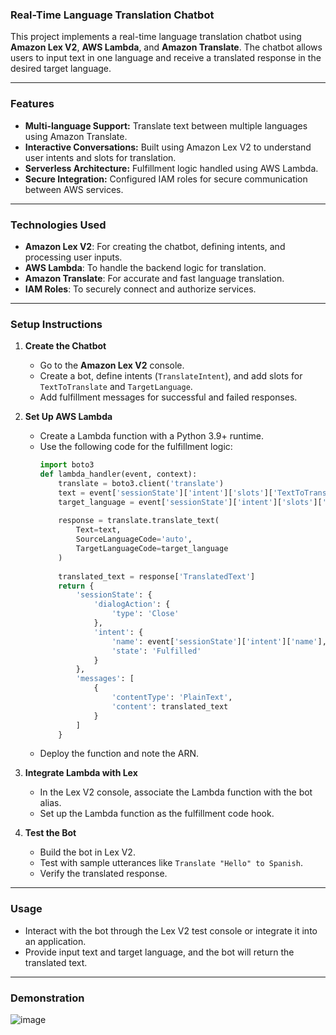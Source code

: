 ### **Real-Time Language Translation Chatbot**  

This project implements a real-time language translation chatbot using **Amazon Lex V2**, **AWS Lambda**, and **Amazon Translate**. The chatbot allows users to input text in one language and receive a translated response in the desired target language.

---

### **Features**
- **Multi-language Support:** Translate text between multiple languages using Amazon Translate.  
- **Interactive Conversations:** Built using Amazon Lex V2 to understand user intents and slots for translation.  
- **Serverless Architecture:** Fulfillment logic handled using AWS Lambda.  
- **Secure Integration:** Configured IAM roles for secure communication between AWS services.  

---

### **Technologies Used**
- **Amazon Lex V2**: For creating the chatbot, defining intents, and processing user inputs.  
- **AWS Lambda**: To handle the backend logic for translation.  
- **Amazon Translate**: For accurate and fast language translation.  
- **IAM Roles**: To securely connect and authorize services.  

---

### **Setup Instructions**

1. **Create the Chatbot**  
   - Go to the **Amazon Lex V2** console.  
   - Create a bot, define intents (`TranslateIntent`), and add slots for `TextToTranslate` and `TargetLanguage`.  
   - Add fulfillment messages for successful and failed responses.  

2. **Set Up AWS Lambda**  
   - Create a Lambda function with a Python 3.9+ runtime.  
   - Use the following code for the fulfillment logic:  
     ```python
     import boto3
     def lambda_handler(event, context):
         translate = boto3.client('translate')
         text = event['sessionState']['intent']['slots']['TextToTranslate']['value']['originalValue']
         target_language = event['sessionState']['intent']['slots']['TargetLanguage']['value']['originalValue']
         
         response = translate.translate_text(
             Text=text,
             SourceLanguageCode='auto',
             TargetLanguageCode=target_language
         )
         
         translated_text = response['TranslatedText']
         return {
             'sessionState': {
                 'dialogAction': {
                     'type': 'Close'
                 },
                 'intent': {
                     'name': event['sessionState']['intent']['name'],
                     'state': 'Fulfilled'
                 }
             },
             'messages': [
                 {
                     'contentType': 'PlainText',
                     'content': translated_text
                 }
             ]
         }
     ```
   - Deploy the function and note the ARN.  

3. **Integrate Lambda with Lex**  
   - In the Lex V2 console, associate the Lambda function with the bot alias.  
   - Set up the Lambda function as the fulfillment code hook.  

4. **Test the Bot**  
   - Build the bot in Lex V2.  
   - Test with sample utterances like `Translate "Hello" to Spanish`.  
   - Verify the translated response.  

---

### **Usage**  
- Interact with the bot through the Lex V2 test console or integrate it into an application.  
- Provide input text and target language, and the bot will return the translated text.  

---

### Demonstration
![image](https://github.com/user-attachments/assets/aa9dca0d-9799-4ed8-8a9e-e33f888ae774)
